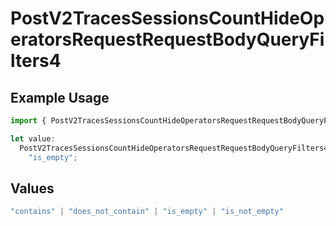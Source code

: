 # PostV2TracesSessionsCountHideOperatorsRequestRequestBodyQueryFilters4

## Example Usage

```typescript
import { PostV2TracesSessionsCountHideOperatorsRequestRequestBodyQueryFilters4 } from "@orq-ai/node/models/operations";

let value:
  PostV2TracesSessionsCountHideOperatorsRequestRequestBodyQueryFilters4 =
    "is_empty";
```

## Values

```typescript
"contains" | "does_not_contain" | "is_empty" | "is_not_empty"
```
